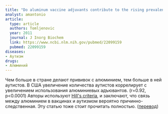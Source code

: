 ```yaml
---
title: "Do aluminum vaccine adjuvants contribute to the rising prevalence of autism?"
analyst: amantonio
article:
  type: article
  authors: Tomljenovic
  year: 2011
  journal: J Inorg Biochem
  link: https://www.ncbi.nlm.nih.gov/pubmed/22099159
  pubmed: 22099159
diseases:
- Аутизм
drugs:
- Алюминий
---
```


Чем больше в стране делают прививок с алюминием, тем больше в ней аутистов.
В США увеличение количества аутистов коррелирует с увеличением использования алюминиевых адъювантов. (r=0.92, p<0.0001)
Авторы используют [Hill's criteria](https://en.wikipedia.org/wiki/Bradford_Hill_criteria), и заключают, что связь между алюминием в вакцинах и аутизмом вероятно причинно-следственная. Эту статью тоже стоит прочитать полностью. ([перевод](http://homeoint.ru/vaccines/opinions/aluminium3.htm))

